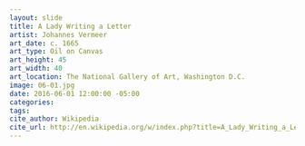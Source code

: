 ```yaml
---
layout: slide
title: A Lady Writing a Letter
artist: Johannes Vermeer
art_date: c. 1665
art_type: Oil on Canvas
art_height: 45
art_width: 40
art_location: The National Gallery of Art, Washington D.C.
image: 06-01.jpg
date: 2016-06-01 12:00:00 -05:00
categories:
tags:
cite_author: Wikipedia
cite_url: http://en.wikipedia.org/w/index.php?title=A_Lady_Writing_a_Letter&oldid=590110885
---
```

